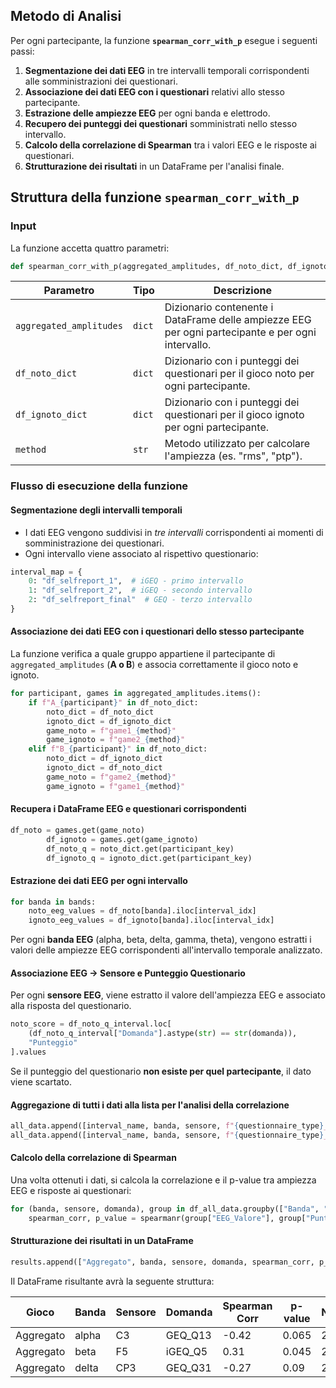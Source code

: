 ## Metodo di Analisi
Per ogni partecipante, la funzione **`spearman_corr_with_p`** esegue i seguenti passi:
1. **Segmentazione dei dati EEG** in tre intervalli temporali corrispondenti alle somministrazioni dei questionari.
2. **Associazione dei dati EEG con i questionari** relativi allo stesso partecipante.
3. **Estrazione delle ampiezze EEG** per ogni banda e elettrodo.
4. **Recupero dei punteggi dei questionari** somministrati nello stesso intervallo.
5. **Calcolo della correlazione di Spearman** tra i valori EEG e le risposte ai questionari.
6. **Strutturazione dei risultati** in un DataFrame per l'analisi finale.

## Struttura della funzione `spearman_corr_with_p`

### Input
La funzione accetta quattro parametri:

```python
def spearman_corr_with_p(aggregated_amplitudes, df_noto_dict, df_ignoto_dict, method):
```

| Parametro                 | Tipo  | Descrizione |
|---------------------------|-------|-------------|
| `aggregated_amplitudes`   | `dict` | Dizionario contenente i DataFrame delle ampiezze EEG per ogni partecipante e per ogni intervallo. |
| `df_noto_dict`            | `dict` | Dizionario con i punteggi dei questionari per il gioco noto per ogni partecipante. |
| `df_ignoto_dict`          | `dict` | Dizionario con i punteggi dei questionari per il gioco ignoto per ogni partecipante. |
| `method`                  | `str`  | Metodo utilizzato per calcolare l'ampiezza (es. "rms", "ptp"). |

### Flusso di esecuzione della funzione

#### **Segmentazione degli intervalli temporali**
- I dati EEG vengono suddivisi in *tre intervalli* corrispondenti ai momenti di somministrazione dei questionari.
- Ogni intervallo viene associato al rispettivo questionario:

```python
interval_map = {
    0: "df_selfreport_1",  # iGEQ - primo intervallo
    1: "df_selfreport_2",  # iGEQ - secondo intervallo
    2: "df_selfreport_final"  # GEQ - terzo intervallo
}
```

#### **Associazione dei dati EEG con i questionari dello stesso partecipante**
La funzione verifica a quale gruppo appartiene il partecipante di `aggregated_amplitudes` (**A o B**) e associa correttamente il gioco noto e ignoto.

```python
for participant, games in aggregated_amplitudes.items():
    if f"A_{participant}" in df_noto_dict:
        noto_dict = df_noto_dict
        ignoto_dict = df_ignoto_dict
        game_noto = f"game1_{method}"
        game_ignoto = f"game2_{method}"
    elif f"B_{participant}" in df_noto_dict:
        noto_dict = df_ignoto_dict
        ignoto_dict = df_noto_dict
        game_noto = f"game2_{method}"
        game_ignoto = f"game1_{method}"
```
#### **Recupera i DataFrame EEG e questionari corrispondenti**

```python
df_noto = games.get(game_noto)
        df_ignoto = games.get(game_ignoto)
        df_noto_q = noto_dict.get(participant_key)
        df_ignoto_q = ignoto_dict.get(participant_key)
```
#### **Estrazione dei dati EEG per ogni intervallo**

```python
for banda in bands:
    noto_eeg_values = df_noto[banda].iloc[interval_idx]
    ignoto_eeg_values = df_ignoto[banda].iloc[interval_idx]
```

Per ogni **banda EEG** (alpha, beta, delta, gamma, theta), vengono estratti i valori delle ampiezze EEG corrispondenti all'intervallo temporale analizzato.

#### **Associazione EEG → Sensore e Punteggio Questionario**
Per ogni **sensore EEG**, viene estratto il valore dell'ampiezza EEG e associato alla risposta del questionario.

```python
noto_score = df_noto_q_interval.loc[
    (df_noto_q_interval["Domanda"].astype(str) == str(domanda)),
    "Punteggio"
].values
```

Se il punteggio del questionario **non esiste per quel partecipante**, il dato viene scartato.

#### **Aggregazione di tutti i dati alla lista per l'analisi della correlazione**
```python
all_data.append([interval_name, banda, sensore, f"{questionnaire_type}_Q{domanda}", noto_sensor_value, noto_score[0]])
all_data.append([interval_name, banda, sensore, f"{questionnaire_type}_Q{domanda}", ignoto_sensor_value, ignoto_score[0]])
```

#### **Calcolo della correlazione di Spearman**
Una volta ottenuti i dati, si calcola la correlazione e il p-value tra ampiezza EEG e risposte ai questionari:

```python
for (banda, sensore, domanda), group in df_all_data.groupby(["Banda", "Sensore", "Domanda"]):
    spearman_corr, p_value = spearmanr(group["EEG_Valore"], group["Punteggio"])
```

#### **Strutturazione dei risultati in un DataFrame**

```python
results.append(["Aggregato", banda, sensore, domanda, spearman_corr, p_value, len(group)])
```

Il DataFrame risultante avrà la seguente struttura:

| Gioco     | Banda  | Sensore | Domanda | Spearman Corr | p-value | Num_Samples |
|-----------|--------|---------|---------|---------------|---------|-------------|
| Aggregato | alpha  | C3      | GEQ_Q13 | -0.42        | 0.065   | 20          |
| Aggregato | beta   | F5      | iGEQ_Q5 | 0.31         | 0.045   | 20          |
| Aggregato | delta  | CP3     | GEQ_Q31 | -0.27        | 0.09    | 20          |


